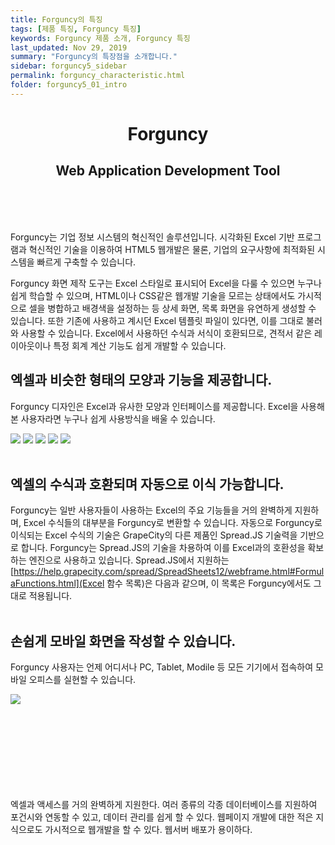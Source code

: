 ```yaml
---
title: Forguncy의 특징
tags: [제품 특징, Forguncy 특징]
keywords: Forguncy 제품 소개, Forguncy 특징
last_updated: Nov 29, 2019
summary: "Forguncy의 특장점을 소개합니다."
sidebar: forguncy5_sidebar
permalink: forguncy_characteristic.html
folder: forguncy5_01_intro
---
```


<center><h1>Forguncy</h1></center>
<center><h2>Web Application Development Tool</h3></center>

<br /><br /><br />

Forguncy는 기업 정보 시스템의 혁신적인 솔루션입니다. 시각화된 Excel 기반 프로그램과 혁신적인 기술을 이용하여 HTML5 웹개발은 물론, 기업의 요구사항에 최적화된 시스템을 빠르게 구축할 수 있습니다.

Forguncy 화면 제작 도구는 Excel 스타일로 표시되어 Excel을 다룰 수 있으면 누구나 쉽게 학습할 수 있으며, HTML이나 CSS같은 웹개발 기술을 모르는 상태에서도 가시적으로 셀을 병합하고 배경색을 설정하는 등 상세 화면, 목록 화면을 유연하게 생성할 수 있습니다. 또한 기존에 사용하고 계시던 Excel 템플릿 파일이 있다면, 이를 그대로 불러와 사용할 수 있습니다. Excel에서 사용하던 수식과 서식이 호환되므로, 견적서 같은 레이아웃이나 특정 회계 계산 기능도 쉽게 개발할 수 있습니다. 

## 엑셀과 비슷한 형태의 모양과 기능을 제공합니다.

Forguncy 디자인은 Excel과 유사한 모양과 인터페이스를 제공합니다. Excel을 사용해 본 사용자라면 누구나 쉽게 사용방식을 배울 수 있습니다.

![]({{site.url}}/images/forguncy5/uiux_01_excel.png)
![]({{site.url}}/images/forguncy5/uiux_02_forguncy.png)
![]({{site.url}}/images/forguncy5/uiux_03_excel.png)
![]({{site.url}}/images/forguncy5/uiux_04_forguncy.png)
![]({{site.url}}/images/forguncy5/uiux_05_excel_forguncy.png)
<br /><br />

## 엑셀의 수식과 호환되며 자동으로 이식 가능합니다.

Forguncy는 일반 사용자들이 사용하는 Excel의 주요 기능들을 거의 완벽하게 지원하며, Excel 수식들의 대부분을 Forguncy로 변환할 수 있습니다. 자동으로 Forguncy로 이식되는 Excel 수식의 기술은 GrapeCity의 다른 제품인 Spread.JS 기술력을 기반으로 합니다. Forguncy는 Spread.JS의 기술을 차용하여 이를 Excel과의 호환성을 확보하는 엔진으로 사용하고 있습니다. Spread.JS에서 지원하는 [https://help.grapecity.com/spread/SpreadSheets12/webframe.html#FormulaFunctions.html](Excel 함수 목록)은 다음과 같으며, 이 목록은 Forguncy에서도 그대로 적용됩니다.
<br /><br />

## 손쉽게 모바일 화면을 작성할 수 있습니다.

Forguncy 사용자는 언제 어디서나 PC, Tablet, Modile 등 모든 기기에서 접속하여 모바일 오피스를 실현할 수 있습니다.

![]({{site.url}}/images/forguncy5/mobile1.png)<br />
<br /><br />





<br /><br /><br /><br /><br /><br />
엑셀과 액세스를 거의 완벽하게 지원한다.
여러 종류의 각종 데이터베이스를 지원하여 포건시와 연동할 수 있고, 데이터 관리를 쉽게 할 수 있다.
웹페이지 개발에 대한 적은 지식으로도 가시적으로 웹개발을 할 수 있다.
웹서버 배포가 용이하다.
